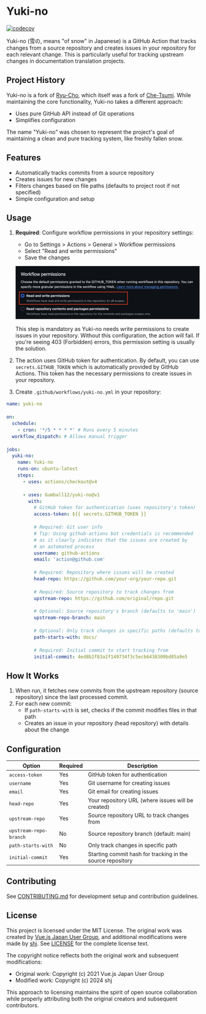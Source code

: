 # Yuki-no

[![codecov](https://codecov.io/gh/Gumball12/yuki-no/graph/badge.svg?token=BffFcZn5Dn)](https://codecov.io/gh/Gumball12/yuki-no)

Yuki-no (雪の, means "of snow" in Japanese) is a GitHub Action that tracks changes from a source repository and creates issues in your repository for each relevant change. This is particularly useful for tracking upstream changes in documentation translation projects.

## Project History

Yuki-no is a fork of [Ryu-Cho](https://github.com/vuejs-translations/ryu-cho), which itself was a fork of [Che-Tsumi](https://github.com/vuejs-jp/che-tsumi). While maintaining the core functionality, Yuki-no takes a different approach:

- Uses pure GitHub API instead of Git operations
- Simplifies configuration

The name "Yuki-no" was chosen to represent the project's goal of maintaining a clean and pure tracking system, like freshly fallen snow.

## Features

- Automatically tracks commits from a source repository
- Creates issues for new changes
- Filters changes based on file paths (defaults to project root if not specified)
- Simple configuration and setup

## Usage

1. **Required**: Configure workflow permissions in your repository settings:

   - Go to Settings > Actions > General > Workflow permissions
   - Select "Read and write permissions"
   - Save the changes

   ![Workflow Permissions Settings](docs/settings.png)

   This step is mandatory as Yuki-no needs write permissions to create issues in your repository. Without this configuration, the action will fail.
   If you're seeing 403 (Forbidden) errors, this permission setting is usually the solution.

2. The action uses GitHub token for authentication. By default, you can use `secrets.GITHUB_TOKEN` which is automatically provided by GitHub Actions. This token has the necessary permissions to create issues in your repository.

3. Create `.github/workflows/yuki-no.yml` in your repository:

```yml
name: yuki-no

on:
  schedule:
    - cron: '*/5 * * * *' # Runs every 5 minutes
  workflow_dispatch: # Allows manual trigger

jobs:
  yuki-no:
    name: Yuki-no
    runs-on: ubuntu-latest
    steps:
      - uses: actions/checkout@v4

      - uses: Gumball12/yuki-no@v1
        with:
          # GitHub token for authentication (uses repository's token)
          access-token: ${{ secrets.GITHUB_TOKEN }}

          # Required: Git user info
          # Tip: Using github-actions bot credentials is recommended
          # as it clearly indicates that the issues are created by
          # an automated process
          username: github-actions
          email: 'action@github.com'

          # Required: Repository where issues will be created
          head-repo: https://github.com/your-org/your-repo.git

          # Required: Source repository to track changes from
          upstream-repo: https://github.com/original/repo.git

          # Optional: Source repository's branch (defaults to 'main')
          upstream-repo-branch: main

          # Optional: Only track changes in specific paths (defaults to project root)
          path-starts-with: docs/

          # Required: Initial commit to start tracking from
          initial-commit: 4ed8b2f83a2f149734f3c5ecb6438309bd85a9e5
```

## How It Works

1. When run, it fetches new commits from the upstream repository (source repository) since the last processed commit.
2. For each new commit:
   - If `path-starts-with` is set, checks if the commit modifies files in that path
   - Creates an issue in your repository (head repository) with details about the change

## Configuration

| Option                 | Required | Description                                                |
| ---------------------- | -------- | ---------------------------------------------------------- |
| `access-token`         | Yes      | GitHub token for authentication                            |
| `username`             | Yes      | Git username for creating issues                           |
| `email`                | Yes      | Git email for creating issues                              |
| `head-repo`            | Yes      | Your repository URL (where issues will be created)         |
| `upstream-repo`        | Yes      | Source repository URL to track changes from                |
| `upstream-repo-branch` | No       | Source repository branch (default: main)                   |
| `path-starts-with`     | No       | Only track changes in specific path                        |
| `initial-commit`       | Yes      | Starting commit hash for tracking in the source repository |

## Contributing

See [CONTRIBUTING.md](CONTRIBUTING.md) for development setup and contribution guidelines.

## License

This project is licensed under the MIT License. The original work was created by [Vue.js Japan User Group](https://github.com/vuejs-jp), and additional modifications were made by [shj](https://github.com/Gumball12/). See [LICENSE](LICENSE) for the complete license text.

The copyright notice reflects both the original work and subsequent modifications:

- Original work: Copyright (c) 2021 Vue.js Japan User Group
- Modified work: Copyright (c) 2024 shj

This approach to licensing maintains the spirit of open source collaboration while properly attributing both the original creators and subsequent contributors.
